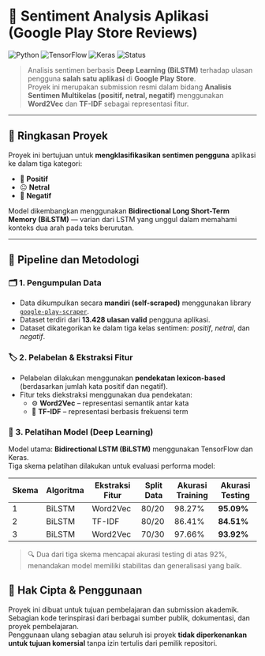 # 🧠 Sentiment Analysis Aplikasi (Google Play Store Reviews)

![Python](https://img.shields.io/badge/Python-3.8+-blue.svg)
![TensorFlow](https://img.shields.io/badge/TensorFlow-2.13-orange)
![Keras](https://img.shields.io/badge/Keras-2.13-red)
![Status](https://img.shields.io/badge/Status-Completed-success)

> Analisis sentimen berbasis **Deep Learning (BiLSTM)** terhadap ulasan pengguna **salah satu aplikasi** di **Google Play Store**.  
> Proyek ini merupakan submission resmi dalam bidang **Analisis Sentimen Multikelas (positif, netral, negatif)** menggunakan **Word2Vec** dan **TF-IDF** sebagai representasi fitur.

---

## 📘 Ringkasan Proyek

Proyek ini bertujuan untuk **mengklasifikasikan sentimen pengguna** aplikasi ke dalam tiga kategori:
- 💚 **Positif**
- 😐 **Netral**
- 💢 **Negatif**

Model dikembangkan menggunakan **Bidirectional Long Short-Term Memory (BiLSTM)** — varian dari LSTM yang unggul dalam memahami konteks dua arah pada teks berurutan.

---

## 🚀 Pipeline dan Metodologi

### 🗂️ 1. Pengumpulan Data
- Data dikumpulkan secara **mandiri (self-scraped)** menggunakan library [`google-play-scraper`](https://pypi.org/project/google-play-scraper/).  
- Dataset terdiri dari **13.428 ulasan valid** pengguna aplikasi.  
- Dataset dikategorikan ke dalam tiga kelas sentimen: *positif*, *netral*, dan *negatif*.

### 🏷️ 2. Pelabelan & Ekstraksi Fitur
- Pelabelan dilakukan menggunakan **pendekatan lexicon-based** (berdasarkan jumlah kata positif dan negatif).  
- Fitur teks diekstraksi menggunakan dua pendekatan:
  - ⚙️ **Word2Vec** – representasi semantik antar kata  
  - 🧩 **TF-IDF** – representasi berbasis frekuensi term  

### 🧠 3. Pelatihan Model (Deep Learning)
Model utama: **Bidirectional LSTM (BiLSTM)** menggunakan TensorFlow dan Keras.  
Tiga skema pelatihan dilakukan untuk evaluasi performa model:

| Skema | Algoritma | Ekstraksi Fitur | Split Data | Akurasi Training | Akurasi Testing |
|-------|------------|----------------|-------------|------------------|----------------|
| 1 | BiLSTM | Word2Vec | 80/20 | 98.27% | **95.09%** |
| 2 | BiLSTM | TF-IDF | 80/20 | 86.41% | **84.51%** |
| 3 | BiLSTM | Word2Vec | 70/30 | 97.66% | **93.92%** |

> 🔍 Dua dari tiga skema mencapai akurasi testing di atas 92%, menandakan model memiliki stabilitas dan generalisasi yang baik.

## 🧾 Hak Cipta & Penggunaan

Proyek ini dibuat untuk tujuan pembelajaran dan submission akademik.  
Sebagian kode terinspirasi dari berbagai sumber publik, dokumentasi, dan proyek pembelajaran.  
Penggunaan ulang sebagian atau seluruh isi proyek **tidak diperkenankan untuk tujuan komersial** tanpa izin tertulis dari pemilik repositori.

